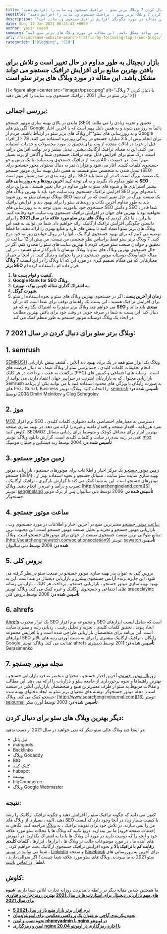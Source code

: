```yaml
---
title: "با دنبال کردن 7 وبلاگ برتر سئو ، ترافیک جستجوی وب سایت را افزایش دهید" 
seoTitle: "با دنبال کردن 7 وبلاگ برتر سئو ، ترافیک جستجوی وب سایت را افزایش دهید" 
description: "ترافیک جستجوی وب سایت به بهبود رتبه کمک می کند و عامل مهمی در رشد تجارت است. این مقاله در مورد چگونگی افزایش ترافیک جستجوی وب سایت است؟" 
date: Sun, 17 Jan 2021 00:25:42 +0000
author: yasir saeed
summary: "بازار دیجیتال به طور مداوم در حال تغییر است و تلاش برای یافتن بهترین منابع برای افزایش ترافیک جستجو می تواند مشکل باشد. این مقاله در مورد وبلاگ های برتر سئو است" 
url: /fa/increase-website-search-traffic-by-following-top-7-seo-blogs/
categories: ['Blogging', 'SEO']
---
```


## بازار دیجیتال به طور مداوم در حال تغییر است و تلاش برای یافتن بهترین منابع برای افزایش ترافیک جستجو می تواند مشکل باشد. این مقاله در مورد وبلاگ های برتر سئو است

{{< figure align=center src="images/ppscc.png" alt="با دنبال کردن 7 وبلاگ برتر سئو در سال 2021 ، ترافیک جستجوی وب سایت را افزایش دهید">}}


## بررسی اجمالی:
ماندن در بالای بهینه سازی موتور جستجو (SEO) تحقیق و تجربه زیادی را می طلبد. الگوریتم های Google دائماً به روز می شوند و به همین دلیل مهم است که با آخرین اخبار و به روزرسانی های سئو**از وبلاگ های برتر سئو در ارتباط باشید. مردم از Google برای انجام بیش از 3.5 میلیارد جستجو در زندگی روزمره استفاده می کنند. 78 ٪ از افراد قبل از خرید در ایالات متحده از وب برای تحقیق در مورد محصولات و خدمات استفاده می کنند. این به معنای ترافیک ارگانیک بیشتر ، تبدیل بیشتر و در نهایت افزایش درآمد است.
درک سئو برای افزایش قابل توجه ترافیک جستجوی شما و آگاهی از برند بسیار مهم است. در حقیقت ، 40 درصد از ترافیک جستجوی وب سایت با یک پرس و جو جستجوی کلمات کلیدی آغاز می شود و هزاران نفر به دنبال محتوای محور جستجو برای تبدیل شدن به متخصص سئو هستند. به همین دلیل بهینه سازی موتور جستجو (SEO) برای رتبه بندی در صدر بسیار مهم است. SEO یک صنعت بزرگ است که در آن شما باید به طور مداوم یاد بگیرید و به آن توجه کنید **آخرین روندها و به روزرسانی های SEO** . بیشتر استراتژی ها و شیوه های سئو به طور مداوم در حال تغییر هستند ، بنابراین برای افزایش ترافیک جستجوی وب سایت خود باید با بهترین وبلاگ های SEO یا محتوای برتر وبلاگ نویسان سئو به روز شوید.
SEO یک صنعت بزرگ در حال تغییر است که در آن شما باید به طور مداوم آخرین نکات و روندهای سئو را برای بهبود دید و افزایش ترافیک جستجوی خود بیاموزید. بدون توجه به به روزرسانی های SEO و دانش SEO ، شما قادر نخواهید بود با بهترین های جهان در افزایش ترافیک جستجوی وب سایت خود رقابت کنید. بنابراین ، ما فکر کردیم که **وبلاگ های برتر سئو مورد علاقه ما در سال 2021** را برای دانستن چگونگی افزایش ترافیک ارگانیک ارائه خواهیم داد. شما می توانید به همه این وبلاگ های برتر سئو اعتماد کنید تا بینش های تازه و منابع بهتری را ارائه دهید. ما قطعاً توصیه می کنیم که برای بهبود جستجوی ارگانیک ، آنها را در روال خواندن روزانه خود درج کنید. 7 وبلاگ برتر سئو فقط براساس نظر شخصی من نیست. من بیش از 12 ساعت در تحقیق و خواندن صنعت سئو صرف کردم تا بهترین سایت های سئو را محدود کنم. اگر در حال جستجوی بهترین وبلاگ های سئو یا وبلاگ نویسان با تأثیرگذار سئو هستید ، در این مقاله حتماً وبلاگ دوستانه موتور جستجوی زیر را بخوانید و دنبال کنید.
در اینجا برخی از معیارهایی که من هنگام تصمیم گیری در مورد این که آیا وبلاگ را در این لیست **7 وبلاگ برتر SEO** قرار داده ام ، استفاده کرده ام.
  1. **کیفیت و قوام پست ها.** 
  2. **Google Rank for SEO وبلاگ.** 
  3. **به اشتراک گذاری مقاله (فیس بوک ، توییتر).** 
  4. **شهرت گوگل.** 
  5. **زمان از آخرین پست.** 
اگر در جستجوی بهترین وبلاگ های سئو و نحوه استفاده از سئو برای افزایش ترافیک هستید ، این پست یک راهنمای توقف برای شما است که در آن می خواهم چند وبلاگ برتر سئو را به اشتراک بگذارم که هر **SEO مبتدی** باید بداند و دنبال کند. این پست به شما در صرفه جویی در وقت خود برای یافتن بهترین مطالب در ایجاد یک وبلاگ دوستانه موتور جستجو به طور منظم کمک می کند.

## 7 وبلاگ برتر سئو برای دنبال کردن در سال 2021:

## 1. semrush
[SEMRUSH][1] وبلاگ یک ابزار سئو همه در یک برای بهبود دید آنلاین ، کشف بینش بازاریابی ، انجام تحقیقات کلمات کلیدی ، حسابرسی سئو از وبلاگ شما ، به دنبال فرصت های برگشت به عقب ، پرداخت در هر کلیک (PPC) است ، رسانه های اجتماعی و کمپین های بازاریابی محتوا ، که به بازاریابان اینترنت در سراسر جهان اعتماد دارند. می توانید از Semrush به صورت رایگان با ویژگی های محدود استفاده کنید یا می توانید یکی از برنامه های Pro ، Guru یا Business را انتخاب کنید.
وبلاگ:
توییتر: [semrush][2]
**تأسیس شده در:**  2008 توسط Dmitri Melnikov و Oleg Schegolev

## 2. موز
[MOZ][3] نرم افزار SEO دسترسی به معیارهای اختصاصی مانند دشواری کلمات کلیدی ، نمره هرزنامه ، اقتدار صفحه و اقتدار دامنه و غیره را ارائه می دهد. در بهینه سازی صفحه کاوش کنید. SEOMOZ بهترین ابزار برای مشاغل کوچک و متوسط ​​برای ردیابی مسائل فنی در رتبه بندی در سایت و کلمات کلیدی است. گزارش دانلود
وبلاگ:
توییتر: [moz][4]
**تأسیس شده در:**  2004 توسط رند فیشکین و جیلیان موسیگ

## 3. زمین موتور جستجو
[زمین موتور جستجو][5] یک مرکز اخبار و اطلاعات برای موتورهای جستجو ، بازاریابی موتور جستجو (SEM) ، بهینه سازی سایت سئو سایت ، مسائل جستجو و نحوه استفاده بهتر از موتورهای جستجو است. این به شما کمک می کند تا گزارش بارگیری ، ترافیک ارگانیک ، سرب و درآمد و غیره را انجام دهید.
وبلاگ: [http://searchengineland.com][6]
توییتر: [sengineland][7]
**تأسیس شده در:**  2006 توسط دنی سالیوان پس از ترک موتور جستجوگر

## 4. ساعت موتور جستجو
[ساعت موتور جستجو][8] معتبرترین منبع در آخرین اخبار و اطلاعات در مورد جستجوی وب ، بازاریابی موتور جستجو و تجزیه و تحلیل صنعت موتور جستجو است. این محبوب ترین منابع طولانی ترین صنعت جستجوی صنعت در جهان برای موتورهای جستجو است.
وبلاگ: [http://searchenginewatch.com/ociationsociation9]
توییتر: [sewatch][10]
**تأسیس شده در:**  2009 توسط دنی سالیوان

## 5. بروس کلی
[بروس کلی][11] به عنوان پدر بهینه سازی موتور جستجو در صنعت سئو در نظر گرفته می شود. این جایزه برنده آژانس جستجوی پیشرو و بازاریابی دیجیتال در هند است. این به بهبود بهینه سازی موتور جستجو ، بازاریابی جستجو ، پرداخت هر کلیک ، بازاریابی رسانه های اجتماعی و جستجوی ارگانیک و غیره کمک می کند.
وبلاگ:
توییتر: [bruceclayinc][12]
**تأسیس شده در:**  2008 توسط بروس کلی

## 6. ahrefs
[Ahrefs][13] یک ابزار محبوب SEO و مجموعه نرم افزار SEO است که شامل لیست ابزارهای ایجاد پیوند ، تحقیق کلمات کلیدی ، تجزیه و تحلیل رقیب ، ردیابی رتبه و ممیزی سایت است. این برنامه برای متخصصان بازاریابی طراحی شده است و با افزایش مجموعه ابزارهای SEO رایگان ، ترافیک ارگانیک بیشتری را برای به دست آوردن رتبه های بالاتر Google هدایت می کند.
وبلاگ: [][14]
توییتر: ahrefs
**تأسیس شده در:**  2011 توسط دیمیتری Gerasimenko

## 7. مجله موتور جستجو
[ژورنال موتور جستجو][15] آخرین اخبار جستجو ، محتوای منحصر به فرد بازاریابی جستجو ، بهترین راهنماها و نحوه برخورداری از جامعه سئو و بازاریاب را ارائه می دهد. این مطالب و مقالات مربوط به سئو از طرف معتبرترین منبع و متخصصان بازاریابی آنلاین در صنعت است. مجله موتور جستجوگر نوشته های محتوای برتر سئو به ایجاد محتوای بهینه شده جستجو کمک می کند.
وبلاگ: [http://www.searchenginejournal.com][16]
توییتر: [sejournal][17]
**تأسیس شده در:**  2003 توسط لورن بیکر

## دیگر بهترین وبلاگ های سئو برای دنبال کردن:
در اینجا چند وبلاگ عالی سئو دیگر که نمی خواهید در سال 2021 از دست ندهید.
  * نیل پاتل
  * mangools
  * Backlinko
  * وبلاگ Godaddy
  * BIQ
  * کلیک کنید
  * hubspot
  * یوست
  * bigCommerce
  * وبلاگ Google Webmaster

## نتیجه:
اکنون می دانید که چگونه ترافیک سئو را افزایش دهید و چگونه ترافیک ارگانیک را رشد دهید. البته ، بسیاری از وبلاگ های SEO با کیفیت بسیار زیاد در آنجا وجود دارد که لیست من را نمی سازند. در تلاش خود برای تقویت ترافیک ، به [وبلاگ][18] مراجعه کنید. نگاهی به [خدمات صفحه فرود] ما نیز بیندازید. دریغ نکنید که وبلاگ ها یا مجلات سئو مورد علاقه خود و آنچه را که دوست دارید در مورد آن وبلاگ ها با ما به اشتراک بگذارید. در آموزش های آینده ما ، در مورد موضوعات جالب تر وبلاگ ها ، ابزارها ، ابزارها ، **کلمات کلیدی رقابت کم با ترافیک بالا** و نحوه افزایش ترافیک جستجوی ارگانیک بحث خواهیم کرد.
_ شما می توانید در [توییتر][20] ، [LinkedIn][21] و صفحه [Facebook][22] برای آخرین به روزرسانی های سئو 2021 به ما بپیوندید. وبلاگ های سئو مورد علاقه شما چیست؟ اگر سوالی دارید ، لطفا_ [در تماس باشید][23].

## کاوش:
ما همچنین چندین مقاله دیگر در رابطه با مدیریت روزانه تجارت آنلاین شما داریم.
**[شیوه های مهم بازاریابی دیجیتال برای استارتاپ ها در سال 2021][24]**
**[بهترین روند تجارت و فناوری برای سال 2021][25]**
* **[5 نرم افزار برتر بازار منبع باز در سال 2021][26]** 
* **[نحوه پیکربندی آپاچی به عنوان یک پروکسی معکوس برای اوبونتو/دبیان][27]** 
* **[نحوه نصب و ایمن phpmyadmin با nginx در اوبونتو][28]** 
* **[ایمن و رمزگذاری nginx با اجازه رمزگذاری در اوبونتو 20.04][29]** 



[1]: https://www.semrush.com/blog/
[2]: https://twitter.com/semrush
[3]: http://moz.com/blog
[4]: https://twitter.com/moz
[5]: http://searchengineland.com
[6]: http://searchengineland.com/
[7]: https://twitter.com/sengineland
[8]: http://searchenginewatch.com/
[9]: https://searchenginewatch.com/
[10]: https://twitter.com/sewatch
[11]: http://www.bruceclay.com/blog
[12]: https://twitter.com/BruceClayInc
[13]: https://ahrefs.com/blog/
[14]: https://www.seoorganic.co.uk/blog/
[15]: http://www.searchenginejournal.com
[16]: http://www.searchenginejournal.com/
[17]: https://twitter.com/sejournal
[18]: https://blog.containerize.com/
[19]: https://products.containerize.com/
[20]: https://twitter.com/containerize_co
[21]: https://www.linkedin.com/company/containerize/
[22]: http://facebook.com/containerize
[23]: mailto:yasir.saeed@aspose.com
[24]: https://blog.containerize.com/marketing-automation/important-digital-marketing-practices-for-startups-in-2021/
[25]: https://blog.containerize.com/2021/04/23/best-business-and-technology-trends-in-2021-and-beyond/
[26]: https://blog.containerize.com/marketplace/top-5-open-source-marketplace-software-in-2021/
[27]: https://blog.containerize.com/web-server-solution-stack/how-to-configure-apache-as-a-reverse-proxy-for-ubuntudebian/
[28]: https://blog.containerize.com/web-server-solution-stack/how-to-install-and-secure-phpmyadmin-with-nginx-on-ubuntu/
[29]: https://blog.containerize.com/web-server-solution-stack/how-to-secure-nginx-with-letsencrypt-on-ubuntu-20-04/
